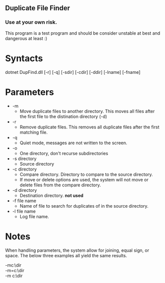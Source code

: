 ﻿## Duplicate File Finder
### Use at your own risk.

This program is a test program and should be consider unstable at best and dangerous at least :)

# Syntacts

dotnet DupFind.dll [-r] [-q] [-sdir] [-cdir] [-ddir] [-lname] [-fname]

# Parameters

* -m
    * Move duplicate files to another directory.  This moves all files after the first file to the distination directory (-d)
* -r
    * Remove duplicate files.  This removes all duplicate files after the first matching file.
* -q
    * Quiet mode, messages are not written to the screen.
* -o
    * One directory, don't recurse subdirectories
* -s directory
    * Source directory
* -c directory
    * Compare directory.  Directory to compare to the source directory.  
    * If move or delete options are used, the system will not move or delete files from the compare directory.
* -d directory
    * Destination directory.  **not used**
* -f file name
    * Name of file to search for duplicates of in the source directory.
* -l file name
    * Log file name.

# Notes

When handling parameters, the system allow for joining, equal sign, or space.  The below three examples all yield the same results.

-mc:\dir  
-m=c:\dir  
-m c:\dir  

